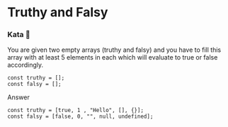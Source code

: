# Truthy and Falsy

### Kata 🥋


You are given two empty arrays (truthy and falsy) and you have to fill this array with at least 5 elements in each which will evaluate to true or false accordingly.

    const truthy = [];
    const falsy = [];

Answer

    const truthy = [true, 1 , "Hello", [], {}];
    const falsy = [false, 0, "", null, undefined];
